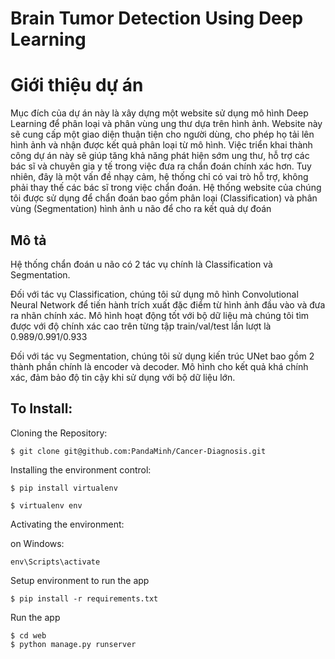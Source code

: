 # Brain Tumor Detection Using Deep Learning

# Giới thiệu dự án
Mục đích của dự án này là xây dựng một website sử dụng mô hình Deep Learning để phân loại và phân vùng ung thư dựa trên hình ảnh. Website này sẽ cung cấp một giao diện thuận tiện cho người dùng, cho phép họ tải lên hình ảnh và nhận được kết quả phân loại từ mô hình. Việc triển khai thành công dự án này sẽ giúp tăng khả năng phát hiện sớm ung thư, hỗ trợ các bác sĩ và chuyên gia y tế trong việc đưa ra chẩn đoán chính xác hơn. Tuy nhiên, đây là một vấn đề nhạy cảm, hệ thống chỉ có vai trò hỗ trợ, không phải thay thế các bác sĩ trong việc chẩn đoán. Hệ thống website của chúng tôi được sử dụng để chẩn đoán bao gồm phân loại (Classification) và phân vùng (Segmentation) hình ảnh u não để cho ra kết quả dự đoán

## Mô tả
Hệ thống chẩn đoán u não có 2 tác vụ chính là Classification và Segmentation.

Đối với tác vụ Classification, chúng tôi sử dụng mô hình Convolutional Neural Network để tiến hành trích xuất đặc điểm từ hình ảnh đầu vào và đưa ra nhãn chính xác. Mô hình hoạt động tốt với bộ dữ liệu mà chúng tôi tìm được với độ chính xác cao trên từng tập train/val/test lần lượt là 0.989/0.991/0.933

Đối với tác vụ Segmentation, chúng tôi sử dụng kiến trúc UNet bao gồm 2 thành phần chính là encoder và decoder. Mô hình cho kết quả khá chính xác, đảm bảo độ tin cậy khi sử dụng với bộ dữ liệu lớn.

## To Install:

Cloning the Repository:

```
$ git clone git@github.com:PandaMinh/Cancer-Diagnosis.git

```

Installing the environment control:

```
$ pip install virtualenv

$ virtualenv env

```

Activating the environment:

on Windows:
```
env\Scripts\activate
```

Setup environment to run the app
```
$ pip install -r requirements.txt
```
Run the app
```
$ cd web
$ python manage.py runserver
```